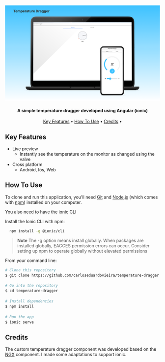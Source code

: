 <p align="center">
    <img src="./readme-assets/app-frame.png" alt="dashboard"/>
</p>

<h4 align="center">A simple temperature dragger developed using Angular (ionic)</h4>

<p align="center">
  <a href="#key-features">Key Features</a> •
  <a href="#how-to-use">How To Use</a> •
  <a href="#credits">Credits</a> •
</p>

## Key Features

- Live preview
  - Instantly see the temperature on the monitor as changed using the valve
- Cross platform
  - Android, Ios, Web

## How To Use

To clone and run this application, you'll need [Git](https://git-scm.com) and [Node.js](https://nodejs.org/en/download/) (which comes with [npm](http://npmjs.com)) installed on your computer.

You also need to have the ionic CLI

Install the Ionic CLI with npm:

```bash
  npm install -g @ionic/cli
```

> **Note**
> The -g option means install globally. When packages are installed globally, EACCES permission errors can occur. Consider setting up npm to operate globally without elevated permissions

From your command line:

```bash
# Clone this repository
$ git clone https://github.com/carloseduardovieira/temperature-dragger

# Go into the repository
$ cd temperature-dragger

# Install dependencies
$ npm install

# Run the app
$ ionic serve
```

## Credits

The custom temperature dragger component was developed based on the [NGX](https://akveo.github.io/nebular/) component. I made some adaptations to support ionic.
